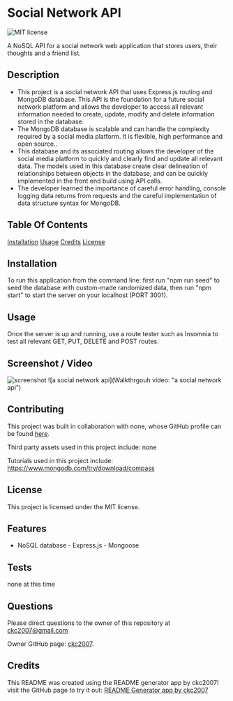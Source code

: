 # Social Network API

![MIT license](https://img.shields.io/badge/license-MIT-blue.svg)

A NoSQL API for a social network web application that stores users, their thoughts and a friend list.

## Description

- This project is a social network API that uses Express.js routing and MongoDB database. This API is the foundation for a future social network platform and allows the developer to access all relevant information needed to create, update, modify and delete information stored in the database.
- The MongoDB database is scalable and can handle the complexity required by a social media platform. It is flexible, high performance and open source..
- This database and its associated routing allows the developer of the social media platform to quickly and clearly find and update all relevant data. The models used in this database create clear delineation of relationships between objects in the database, and can be quickly implemented in the front end build using API calls.
- The developer learned the importance of careful error handling, console logging data returns from requests and the careful implementation of data structure syntax for MongoDB.

## Table Of Contents

[Installation](#installation)
[Usage](#usage)
[Credits](#credits)
[License](#license)

## Installation

To run this application from the command line: first run "npm run seed" to seed the database with custom-made randomized data, then run "npm start" to start the server on your localhost (PORT 3001).

## Usage

Once the server is up and running, use a route tester such as Insomnia to test all relevant GET, PUT, DELETE and POST routes.

## Screenshot / Video

![screenshot](./assets/images/screenshot.png)
![a social network api](Walkthrgouh video: "a social network api")

## Contributing

This project was built in collaboration with none,
whose GitHub profile can be found [here](none).

Third party assets used in this project include:
none

Tutorials used in this project include:
https://www.mongodb.com/try/download/compass

## License

This project is licensed under the MIT license.

## Features

- NoSQL database - Express.js - Mongoose

## Tests

none at this time

## Questions

Please direct questions to the owner of this repository at ckc2007@gmail.com

Owner GitHub page:
[ckc2007](https://github.com/ckc2007).

## Credits

This README was created using the README generator app by ckc2007!
visit the GitHub page to try it out:
[README Generator app by ckc2007](https://github.com/ckc2007/README-Generator)
